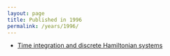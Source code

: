 ```yaml
---
layout: page
title: Published in 1996
permalink: /years/1996/
---
```


- [Time integration and discrete Hamiltonian systems](../../time-integration-and-discrete-hamiltonian-systems)

